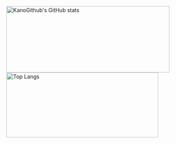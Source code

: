 <img src="https://github-readme-stats-kanogithub.vercel.app/api?username=kanogithub" alt="KanoGithub's GitHub stats" width="430px" height="175px"><img src="https://github-readme-stats-kanogithub.vercel.app/api/top-langs/?username=kanogithub&layout=compact" alt="Top Langs" width="400px" height="171px">

<!--
**kanogithub/kanogithub** is a ✨ _special_ ✨ repository because its `README.md` (this file) appears on your GitHub profile.

Here are some ideas to get you started:

- 🔭 I’m currently working on ...
- 🌱 I’m currently learning ...
- 👯 I’m looking to collaborate on ...
- 🤔 I’m looking for help with ...
- 💬 Ask me about ...
- 📫 How to reach me: ...
- 😄 Pronouns: ...
- ⚡ Fun fact: ...
-->
